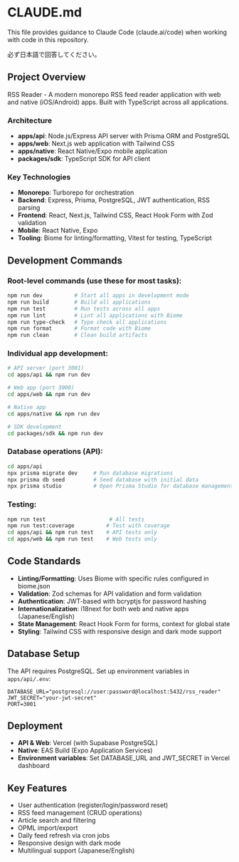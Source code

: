 # CLAUDE.md

This file provides guidance to Claude Code (claude.ai/code) when working with code in this repository.

必ず日本語で回答してください。

## Project Overview

RSS Reader - A modern monorepo RSS feed reader application with web and native (iOS/Android) apps. Built with TypeScript across all applications.

### Architecture

- **apps/api**: Node.js/Express API server with Prisma ORM and PostgreSQL
- **apps/web**: Next.js web application with Tailwind CSS
- **apps/native**: React Native/Expo mobile application  
- **packages/sdk**: TypeScript SDK for API client

### Key Technologies

- **Monorepo**: Turborepo for orchestration
- **Backend**: Express, Prisma, PostgreSQL, JWT authentication, RSS parsing
- **Frontend**: React, Next.js, Tailwind CSS, React Hook Form with Zod validation
- **Mobile**: React Native, Expo
- **Tooling**: Biome for linting/formatting, Vitest for testing, TypeScript

## Development Commands

### Root-level commands (use these for most tasks):
```bash
npm run dev          # Start all apps in development mode
npm run build        # Build all applications
npm run test         # Run tests across all apps
npm run lint         # Lint all applications with Biome
npm run type-check   # Type check all applications
npm run format       # Format code with Biome
npm run clean        # Clean build artifacts
```

### Individual app development:
```bash
# API server (port 3001)
cd apps/api && npm run dev

# Web app (port 3000) 
cd apps/web && npm run dev

# Native app
cd apps/native && npm run dev

# SDK development
cd packages/sdk && npm run dev
```

### Database operations (API):
```bash
cd apps/api
npx prisma migrate dev     # Run database migrations
npx prisma db seed         # Seed database with initial data
npx prisma studio          # Open Prisma Studio for database management
```

### Testing:
```bash
npm run test                    # All tests
npm run test:coverage          # Test with coverage
cd apps/api && npm run test    # API tests only
cd apps/web && npm run test    # Web tests only
```

## Code Standards

- **Linting/Formatting**: Uses Biome with specific rules configured in biome.json
- **Validation**: Zod schemas for API validation and form validation
- **Authentication**: JWT-based with bcryptjs for password hashing
- **Internationalization**: i18next for both web and native apps (Japanese/English)
- **State Management**: React Hook Form for forms, context for global state
- **Styling**: Tailwind CSS with responsive design and dark mode support

## Database Setup

The API requires PostgreSQL. Set up environment variables in `apps/api/.env`:
```
DATABASE_URL="postgresql://user:password@localhost:5432/rss_reader"
JWT_SECRET="your-jwt-secret"
PORT=3001
```

## Deployment

- **API & Web**: Vercel (with Supabase PostgreSQL)
- **Native**: EAS Build (Expo Application Services)
- **Environment variables**: Set DATABASE_URL and JWT_SECRET in Vercel dashboard

## Key Features

- User authentication (register/login/password reset)
- RSS feed management (CRUD operations) 
- Article search and filtering
- OPML import/export
- Daily feed refresh via cron jobs
- Responsive design with dark mode
- Multilingual support (Japanese/English)
